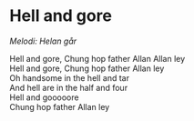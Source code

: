 # Hell and gore
*Melodi: Helan går*

Hell and gore, Chung hop father Allan Allan ley  
Hell and gore, Chung hop father Allan ley  
Oh handsome in the hell and tar  
And hell are in the half and four  
Hell and gooooore  
Chung hop father Allan ley  